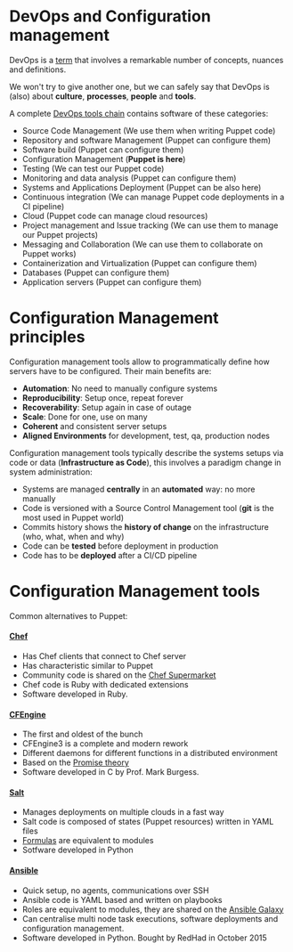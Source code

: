 # DevOps and Configuration management

DevOps is a [term](https://en.wikipedia.org/wiki/DevOps) that involves a remarkable number of concepts, nuances and definitions.

We won't try to give another one, but we can safely say that DevOps is (also) about **culture**, **processes**, **people** and **tools**.

A complete [DevOps tools chain](https://xebialabs.com/the-ultimate-devops-tool-chest/) contains software of these categories:

- Source Code Management (We use them when writing Puppet code)
- Repository and software Management  (Puppet can configure them)
- Software build (Puppet can configure them)
- Configuration Management (**Puppet is here**)
- Testing  (We can test our Puppet code)
- Monitoring and data analysis  (Puppet can configure them)
- Systems and Applications Deployment (Puppet can be also here)
- Continuous integration  (We can manage Puppet code deployments in a CI pipeline)
- Cloud (Puppet code can manage cloud resources)
- Project management and Issue tracking  (We can use them to manage our Puppet projects)
- Messaging and Collaboration (We can use them to collaborate on Puppet works)
- Containerization and Virtualization (Puppet can configure them)
- Databases (Puppet can configure them)
- Application servers (Puppet can configure them)


# Configuration Management principles

Configuration management tools allow to programmatically define how servers have to be configured. Their main benefits are:

- **Automation**: No need to manually configure systems
- **Reproducibility**: Setup once, repeat forever
- **Recoverability**: Setup again in case of outage
- **Scale**: Done for one, use on many
- **Coherent** and consistent server setups
- **Aligned Environments** for development, test, qa, production nodes

Configuration management tools typically describe the systems setups via code or data (**Infrastructure as Code**), this involves a paradigm change in system administration:

- Systems are managed **centrally** in an **automated** way: no more manually
- Code is versioned with a Source Control Management tool (**git** is the most used in Puppet world)
- Commits history shows the **history of change** on the infrastructure (who, what, when and why)
- Code can be **tested** before deployment in production
- Code has to be **deployed** after a CI/CD pipeline


# Configuration Management tools

Common alternatives to Puppet:

#### [Chef](https://www.chef.io/)

- Has Chef clients that connect to Chef server
- Has characteristic similar to Puppet
- Community code is shared on the [Chef Supermarket](https://supermarket.chef.io)
- Chef code is Ruby with dedicated extensions
- Software developed in Ruby.

#### [CFEngine](http://cfengine.com/)

- The first and oldest of the bunch
- CFEngine3 is a complete and modern rework
- Different daemons for different functions in a distributed environment
- Based on the [Promise theory](https://en.wikipedia.org/wiki/Promise_theory)
- Software developed in C by Prof. Mark Burgess.

#### [Salt](http://saltstack.com/)

- Manages deployments on multiple clouds in a fast way
- Salt code is composed of states (Puppet resources) written in YAML files
- [Formulas](https://github.com/saltstack-formulas) are equivalent to modules
- Sotfware developed in Python

####  [Ansible](http://www.ansibleworks.com/)

- Quick setup, no agents, communications over SSH
- Ansible code is YAML based and written on playbooks
- Roles are equivalent to modules, they are shared on the [Ansible Galaxy](https://galaxy.ansible.com/)
- Can centralise multi node task executions, software deployments and configuration management.
- Software developed in Python. Bought by RedHad in October 2015
